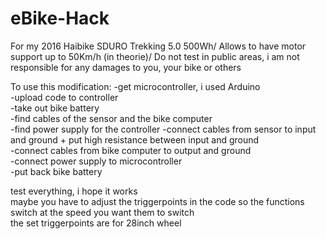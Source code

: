 # eBike-Hack
For my 2016 Haibike SDURO Trekking 5.0 500Wh/
Allows to have motor support up to 50Km/h (in theorie)/
Do not test in public areas, i am not responsible for any damages to you, your bike or others

To use this modification: 
-get microcontroller, i used Arduino\
-upload code to controller\
-take out bike battery\
-find cables of the sensor and the bike computer\
-find power supply for the controller
-connect cables from sensor to input and ground + put high resistance between input and ground\
-connect cables from bike computer to output and ground\
-connect power supply to microcontroller\
-put back bike battery

test everything, i hope it works\
maybe you have to adjust the triggerpoints in the code so the functions switch at the speed you want them to switch\
the set triggerpoints are for 28inch wheel

